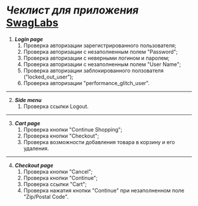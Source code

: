 # *Чеклист для приложения* [SwagLabs](https://www.saucedemo.com/)
1. ***Login page***
   1. Проверка авторизации зарегистрированного пользователя;
   2. Проверка авторизации с незаполненным полем "Password";
   3. Проверка авторизации с неверными логином и паролем;
   4. Проверка авторизации с незаполненным полем "User Name";
   5. Проверка авторизации заблокированного ползователя ("locked_out_user");
   6. Проверка авторизации "performance_glitch_user".
***
2. ***Side menu***
   1. Проверка ссылки Logout.
***
3. ***Cart page***
   1. Проверка кнопки "Continue Shopping";
   2. Проверка кнопки "Checkout";
   3. Проверка возможности добавления товара в корзину и его удаления.
***   
4. ***Checkout page***
   1. Проверка кнопки "Cancel";
   2. Проверка кнопки "Continue";
   3. Проверка ссылки "Cart";
   4. Проверка нажатия кнопки "Continue" при незаполненном поле "Zip/Postal Code".
